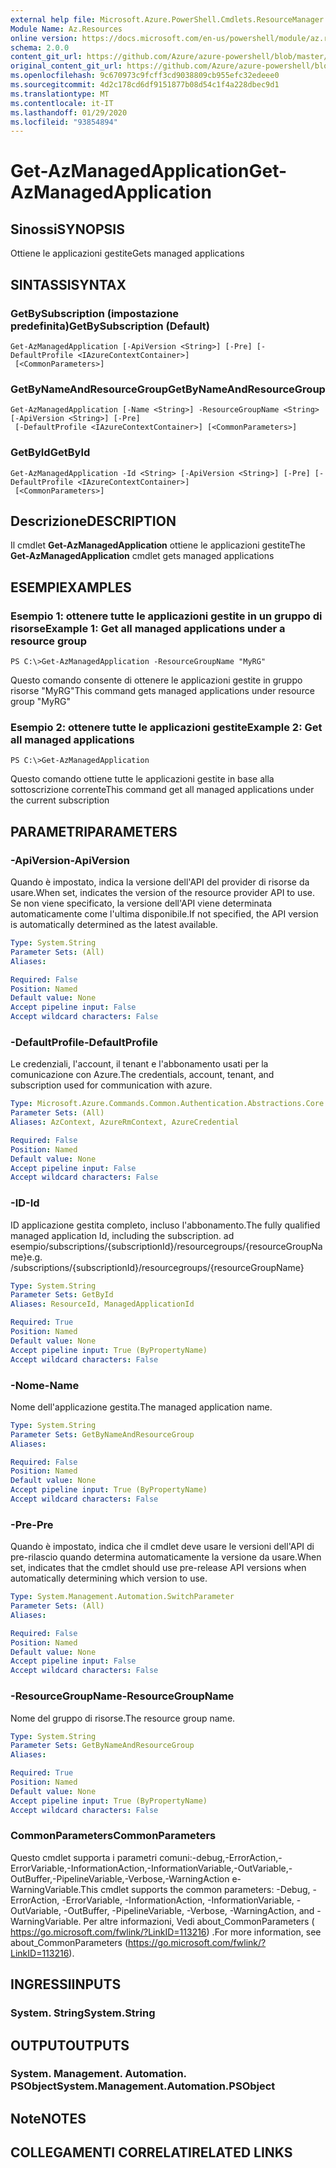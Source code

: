 ```yaml
---
external help file: Microsoft.Azure.PowerShell.Cmdlets.ResourceManager.dll-Help.xml
Module Name: Az.Resources
online version: https://docs.microsoft.com/en-us/powershell/module/az.resources/get-azmanagedapplication
schema: 2.0.0
content_git_url: https://github.com/Azure/azure-powershell/blob/master/src/Resources/Resources/help/Get-AzManagedApplication.md
original_content_git_url: https://github.com/Azure/azure-powershell/blob/master/src/Resources/Resources/help/Get-AzManagedApplication.md
ms.openlocfilehash: 9c670973c9fcff3cd9038809cb955efc32edeee0
ms.sourcegitcommit: 4d2c178cd6df9151877b08d54c1f4a228dbec9d1
ms.translationtype: MT
ms.contentlocale: it-IT
ms.lasthandoff: 01/29/2020
ms.locfileid: "93854894"
---
```

# <span data-ttu-id="0417a-101">Get-AzManagedApplication</span><span class="sxs-lookup"><span data-stu-id="0417a-101">Get-AzManagedApplication</span></span>

## <span data-ttu-id="0417a-102">Sinossi</span><span class="sxs-lookup"><span data-stu-id="0417a-102">SYNOPSIS</span></span>
<span data-ttu-id="0417a-103">Ottiene le applicazioni gestite</span><span class="sxs-lookup"><span data-stu-id="0417a-103">Gets managed applications</span></span>

## <span data-ttu-id="0417a-104">SINTASSI</span><span class="sxs-lookup"><span data-stu-id="0417a-104">SYNTAX</span></span>

### <span data-ttu-id="0417a-105">GetBySubscription (impostazione predefinita)</span><span class="sxs-lookup"><span data-stu-id="0417a-105">GetBySubscription (Default)</span></span>
```
Get-AzManagedApplication [-ApiVersion <String>] [-Pre] [-DefaultProfile <IAzureContextContainer>]
 [<CommonParameters>]
```

### <span data-ttu-id="0417a-106">GetByNameAndResourceGroup</span><span class="sxs-lookup"><span data-stu-id="0417a-106">GetByNameAndResourceGroup</span></span>
```
Get-AzManagedApplication [-Name <String>] -ResourceGroupName <String> [-ApiVersion <String>] [-Pre]
 [-DefaultProfile <IAzureContextContainer>] [<CommonParameters>]
```

### <span data-ttu-id="0417a-107">GetById</span><span class="sxs-lookup"><span data-stu-id="0417a-107">GetById</span></span>
```
Get-AzManagedApplication -Id <String> [-ApiVersion <String>] [-Pre] [-DefaultProfile <IAzureContextContainer>]
 [<CommonParameters>]
```

## <span data-ttu-id="0417a-108">Descrizione</span><span class="sxs-lookup"><span data-stu-id="0417a-108">DESCRIPTION</span></span>
<span data-ttu-id="0417a-109">Il cmdlet **Get-AzManagedApplication** ottiene le applicazioni gestite</span><span class="sxs-lookup"><span data-stu-id="0417a-109">The **Get-AzManagedApplication** cmdlet gets managed applications</span></span>

## <span data-ttu-id="0417a-110">ESEMPI</span><span class="sxs-lookup"><span data-stu-id="0417a-110">EXAMPLES</span></span>

### <span data-ttu-id="0417a-111">Esempio 1: ottenere tutte le applicazioni gestite in un gruppo di risorse</span><span class="sxs-lookup"><span data-stu-id="0417a-111">Example 1: Get all managed applications under a resource group</span></span>
```
PS C:\>Get-AzManagedApplication -ResourceGroupName "MyRG"
```

<span data-ttu-id="0417a-112">Questo comando consente di ottenere le applicazioni gestite in gruppo risorse "MyRG"</span><span class="sxs-lookup"><span data-stu-id="0417a-112">This command gets managed applications under resource group "MyRG"</span></span>

### <span data-ttu-id="0417a-113">Esempio 2: ottenere tutte le applicazioni gestite</span><span class="sxs-lookup"><span data-stu-id="0417a-113">Example 2: Get all managed applications</span></span>
```
PS C:\>Get-AzManagedApplication
```

<span data-ttu-id="0417a-114">Questo comando ottiene tutte le applicazioni gestite in base alla sottoscrizione corrente</span><span class="sxs-lookup"><span data-stu-id="0417a-114">This command get all managed applications under the current subscription</span></span>

## <span data-ttu-id="0417a-115">PARAMETRI</span><span class="sxs-lookup"><span data-stu-id="0417a-115">PARAMETERS</span></span>

### <span data-ttu-id="0417a-116">-ApiVersion</span><span class="sxs-lookup"><span data-stu-id="0417a-116">-ApiVersion</span></span>
<span data-ttu-id="0417a-117">Quando è impostato, indica la versione dell'API del provider di risorse da usare.</span><span class="sxs-lookup"><span data-stu-id="0417a-117">When set, indicates the version of the resource provider API to use.</span></span>
<span data-ttu-id="0417a-118">Se non viene specificato, la versione dell'API viene determinata automaticamente come l'ultima disponibile.</span><span class="sxs-lookup"><span data-stu-id="0417a-118">If not specified, the API version is automatically determined as the latest available.</span></span>

```yaml
Type: System.String
Parameter Sets: (All)
Aliases:

Required: False
Position: Named
Default value: None
Accept pipeline input: False
Accept wildcard characters: False
```

### <span data-ttu-id="0417a-119">-DefaultProfile</span><span class="sxs-lookup"><span data-stu-id="0417a-119">-DefaultProfile</span></span>
<span data-ttu-id="0417a-120">Le credenziali, l'account, il tenant e l'abbonamento usati per la comunicazione con Azure.</span><span class="sxs-lookup"><span data-stu-id="0417a-120">The credentials, account, tenant, and subscription used for communication with azure.</span></span>

```yaml
Type: Microsoft.Azure.Commands.Common.Authentication.Abstractions.Core.IAzureContextContainer
Parameter Sets: (All)
Aliases: AzContext, AzureRmContext, AzureCredential

Required: False
Position: Named
Default value: None
Accept pipeline input: False
Accept wildcard characters: False
```

### <span data-ttu-id="0417a-121">-ID</span><span class="sxs-lookup"><span data-stu-id="0417a-121">-Id</span></span>
<span data-ttu-id="0417a-122">ID applicazione gestita completo, incluso l'abbonamento.</span><span class="sxs-lookup"><span data-stu-id="0417a-122">The fully qualified managed application Id, including the subscription.</span></span>
<span data-ttu-id="0417a-123">ad esempio/subscriptions/{subscriptionId}/resourcegroups/{resourceGroupName}</span><span class="sxs-lookup"><span data-stu-id="0417a-123">e.g. /subscriptions/{subscriptionId}/resourcegroups/{resourceGroupName}</span></span>

```yaml
Type: System.String
Parameter Sets: GetById
Aliases: ResourceId, ManagedApplicationId

Required: True
Position: Named
Default value: None
Accept pipeline input: True (ByPropertyName)
Accept wildcard characters: False
```

### <span data-ttu-id="0417a-124">-Nome</span><span class="sxs-lookup"><span data-stu-id="0417a-124">-Name</span></span>
<span data-ttu-id="0417a-125">Nome dell'applicazione gestita.</span><span class="sxs-lookup"><span data-stu-id="0417a-125">The managed application name.</span></span>

```yaml
Type: System.String
Parameter Sets: GetByNameAndResourceGroup
Aliases:

Required: False
Position: Named
Default value: None
Accept pipeline input: True (ByPropertyName)
Accept wildcard characters: False
```

### <span data-ttu-id="0417a-126">-Pre</span><span class="sxs-lookup"><span data-stu-id="0417a-126">-Pre</span></span>
<span data-ttu-id="0417a-127">Quando è impostato, indica che il cmdlet deve usare le versioni dell'API di pre-rilascio quando determina automaticamente la versione da usare.</span><span class="sxs-lookup"><span data-stu-id="0417a-127">When set, indicates that the cmdlet should use pre-release API versions when automatically determining which version to use.</span></span>

```yaml
Type: System.Management.Automation.SwitchParameter
Parameter Sets: (All)
Aliases:

Required: False
Position: Named
Default value: None
Accept pipeline input: False
Accept wildcard characters: False
```

### <span data-ttu-id="0417a-128">-ResourceGroupName</span><span class="sxs-lookup"><span data-stu-id="0417a-128">-ResourceGroupName</span></span>
<span data-ttu-id="0417a-129">Nome del gruppo di risorse.</span><span class="sxs-lookup"><span data-stu-id="0417a-129">The resource group name.</span></span>

```yaml
Type: System.String
Parameter Sets: GetByNameAndResourceGroup
Aliases:

Required: True
Position: Named
Default value: None
Accept pipeline input: True (ByPropertyName)
Accept wildcard characters: False
```

### <span data-ttu-id="0417a-130">CommonParameters</span><span class="sxs-lookup"><span data-stu-id="0417a-130">CommonParameters</span></span>
<span data-ttu-id="0417a-131">Questo cmdlet supporta i parametri comuni:-debug,-ErrorAction,-ErrorVariable,-InformationAction,-InformationVariable,-OutVariable,-OutBuffer,-PipelineVariable,-Verbose,-WarningAction e-WarningVariable.</span><span class="sxs-lookup"><span data-stu-id="0417a-131">This cmdlet supports the common parameters: -Debug, -ErrorAction, -ErrorVariable, -InformationAction, -InformationVariable, -OutVariable, -OutBuffer, -PipelineVariable, -Verbose, -WarningAction, and -WarningVariable.</span></span> <span data-ttu-id="0417a-132">Per altre informazioni, Vedi about_CommonParameters ( https://go.microsoft.com/fwlink/?LinkID=113216) .</span><span class="sxs-lookup"><span data-stu-id="0417a-132">For more information, see about_CommonParameters (https://go.microsoft.com/fwlink/?LinkID=113216).</span></span>

## <span data-ttu-id="0417a-133">INGRESSI</span><span class="sxs-lookup"><span data-stu-id="0417a-133">INPUTS</span></span>

### <span data-ttu-id="0417a-134">System. String</span><span class="sxs-lookup"><span data-stu-id="0417a-134">System.String</span></span>

## <span data-ttu-id="0417a-135">OUTPUT</span><span class="sxs-lookup"><span data-stu-id="0417a-135">OUTPUTS</span></span>

### <span data-ttu-id="0417a-136">System. Management. Automation. PSObject</span><span class="sxs-lookup"><span data-stu-id="0417a-136">System.Management.Automation.PSObject</span></span>

## <span data-ttu-id="0417a-137">Note</span><span class="sxs-lookup"><span data-stu-id="0417a-137">NOTES</span></span>

## <span data-ttu-id="0417a-138">COLLEGAMENTI CORRELATI</span><span class="sxs-lookup"><span data-stu-id="0417a-138">RELATED LINKS</span></span>
